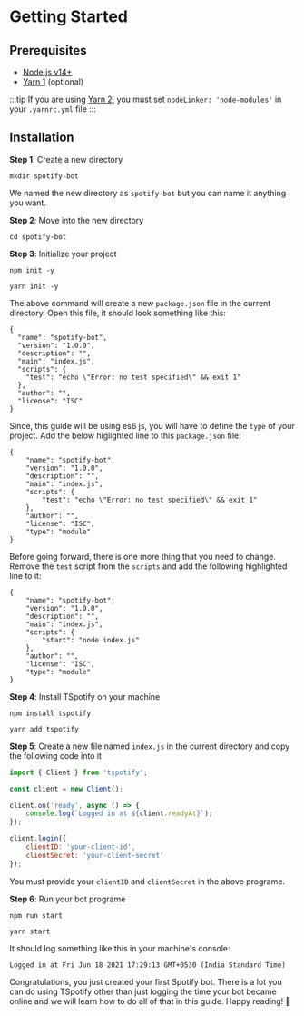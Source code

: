 # Getting Started

## Prerequisites

- [Node.js v14+](https://nodejs.org)
- [Yarn 1](https://classic.yarnpkg.com) (optional)

:::tip
If you are using [Yarn 2](https://yarnpkg.com/), you must set `nodeLinker: 'node-modules'` in your `.yarnrc.yml` file
:::

## Installation

**Step 1**: Create a new directory
```shell:no-line-numbers
mkdir spotify-bot
```

We named the new directory as `spotify-bot` but you can name it anything you want.

**Step 2**: Move into the new directory
```shell:no-line-numbers
cd spotify-bot
```

**Step 3**: Initialize your project
<CodeGroup>
  <CodeGroupItem title="NPM" active>

```shell:no-line-numbers
npm init -y
```

  </CodeGroupItem>

  <CodeGroupItem title="YARN">

```shell:no-line-numbers
yarn init -y
```

  </CodeGroupItem>
</CodeGroup>

The above command will create a new `package.json` file in the current directory. Open this file, it should look something like this:
```json:no-line-numbers
{
  "name": "spotify-bot",
  "version": "1.0.0",
  "description": "",
  "main": "index.js",
  "scripts": {
    "test": "echo \"Error: no test specified\" && exit 1"
  },
  "author": "",
  "license": "ISC"
}
```

Since, this guide will be using es6 js, you will have to define the `type` of your project. Add the below higlighted line to this `package.json` file:
```json:no-line-numbers:{11}
{
    "name": "spotify-bot",
    "version": "1.0.0",
    "description": "",
    "main": "index.js",
    "scripts": {
        "test": "echo \"Error: no test specified\" && exit 1"
    },
    "author": "",
    "license": "ISC",
    "type": "module"
}
```

Before going forward, there is one more thing that you need to change. Remove the `test` script from the `scripts` and add the following highlighted line to it:
```json:no-line-numbers:{7}
{
    "name": "spotify-bot",
    "version": "1.0.0",
    "description": "",
    "main": "index.js",
    "scripts": {
        "start": "node index.js"
    },
    "author": "",
    "license": "ISC",
    "type": "module"
}
```

**Step 4**: Install TSpotify on your machine
<CodeGroup>
  <CodeGroupItem title="NPM" active>

```shell:no-line-numbers
npm install tspotify
```

  </CodeGroupItem>

  <CodeGroupItem title="YARN">

```shell:no-line-numbers
yarn add tspotify
```

  </CodeGroupItem>
</CodeGroup>

**Step 5**: Create a new file named `index.js` in the current directory and copy the following code into it
```js
import { Client } from 'tspotify';

const client = new Client();

client.on('ready', async () => {
    console.log(`Logged in at ${client.readyAt}`);
});

client.login({
    clientID: 'your-client-id',
    clientSecret: 'your-client-secret'
});
```

You must provide your `clientID` and `clientSecret` in the above programe.

**Step 6**: Run your bot programe
<CodeGroup>
  <CodeGroupItem title="NPM" active>

```shell:no-line-numbers
npm run start
```

  </CodeGroupItem>

  <CodeGroupItem title="YARN">

```shell:no-line-numbers
yarn start
```

  </CodeGroupItem>
</CodeGroup>

It should log something like this in your machine's console:
```:no-line-numbers
Logged in at Fri Jun 18 2021 17:29:13 GMT+0530 (India Standard Time)
```

Congratulations, you just created your first Spotify bot. There is a lot you can do using TSpotify other than just logging the time your bot became online and we will learn how to do all of that in this guide. Happy reading! :tada: